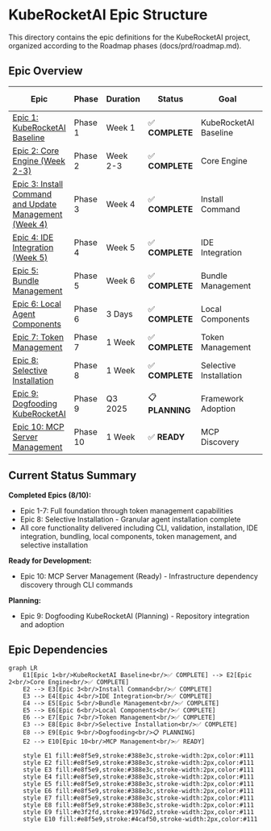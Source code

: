 # KubeRocketAI Epic Structure

This directory contains the epic definitions for the KubeRocketAI project, organized according to the Roadmap phases (docs/prd/roadmap.md).

## Epic Overview

| Epic | Phase | Duration | Status | Goal | Key Deliverables |
|------|-------|----------|--------|------|------------------|
| [Epic 1: KubeRocketAI Baseline](epic-1-kuberocketai-baseline.md) | Phase 1 | Week 1 | ✅ **COMPLETE** | KubeRocketAI Baseline | Core agents + Basic CLI |
| [Epic 2: Core Engine (Week 2-3)](epic-2-core-engine.md) | Phase 2 | Week 2-3 | ✅ **COMPLETE** | Core Engine | Asset processing + Validation |
| [Epic 3: Install Command and Update Management (Week 4)](epic-3-install-command.md) | Phase 3 | Week 4 | ✅ **COMPLETE** | Install Command | Framework distribution |
| [Epic 4: IDE Integration (Week 5)](epic-4-ide-integration.md) | Phase 4 | Week 5 | ✅ **COMPLETE** | IDE Integration | Automated configuration |
| [Epic 5: Bundle Management](epic-5-bundle-management.md) | Phase 5 | Week 6 | ✅ **COMPLETE** | Bundle Management | Web platform integration |
| [Epic 6: Local Agent Components](epic-6-local-agent-components.md) | Phase 6 | 3 Days | ✅ **COMPLETE** | Local Components | Project-specific customization |
| [Epic 7: Token Management](epic-7-token-management.md) | Phase 7 | 1 Week | ✅ **COMPLETE** | Token Management | Context limit analysis |
| [Epic 8: Selective Installation](epic-8-selective-installation.md) | Phase 8 | 1 Week | ✅ **COMPLETE** | Selective Installation | Granular agent installation |
| [Epic 9: Dogfooding KubeRocketAI](epic-9-dogfooding-kuberocketai.md) | Phase 9 | Q3 2025 | 📋 **PLANNING** | Framework Adoption | Repository integration |
| [Epic 10: MCP Server Management](epic-10-mcp-server-management.md) | Phase 10 | 1 Week | ✅ **READY** | MCP Discovery | Infrastructure dependency visibility |

## Current Status Summary

**Completed Epics (8/10):**

- Epic 1-7: Full foundation through token management capabilities
- Epic 8: Selective Installation - Granular agent installation complete
- All core functionality delivered including CLI, validation, installation, IDE integration, bundling, local components, token management, and selective installation

**Ready for Development:**

- Epic 10: MCP Server Management (Ready) - Infrastructure dependency discovery through CLI commands

**Planning:**

- Epic 9: Dogfooding KubeRocketAI (Planning) - Repository integration and adoption

## Epic Dependencies

```mermaid
graph LR
    E1[Epic 1<br/>KubeRocketAI Baseline<br/>✅ COMPLETE] --> E2[Epic 2<br/>Core Engine<br/>✅ COMPLETE]
    E2 --> E3[Epic 3<br/>Install Command<br/>✅ COMPLETE]
    E3 --> E4[Epic 4<br/>IDE Integration<br/>✅ COMPLETE]
    E4 --> E5[Epic 5<br/>Bundle Management<br/>✅ COMPLETE]
    E5 --> E6[Epic 6<br/>Local Components<br/>✅ COMPLETE]
    E6 --> E7[Epic 7<br/>Token Management<br/>✅ COMPLETE]
    E3 --> E8[Epic 8<br/>Selective Installation<br/>✅ COMPLETE]
    E8 --> E9[Epic 9<br/>Dogfooding<br/>📋 PLANNING]
    E2 --> E10[Epic 10<br/>MCP Management<br/>✅ READY]

    style E1 fill:#e8f5e9,stroke:#388e3c,stroke-width:2px,color:#111
    style E2 fill:#e8f5e9,stroke:#388e3c,stroke-width:2px,color:#111
    style E3 fill:#e8f5e9,stroke:#388e3c,stroke-width:2px,color:#111
    style E4 fill:#e8f5e9,stroke:#388e3c,stroke-width:2px,color:#111
    style E5 fill:#e8f5e9,stroke:#388e3c,stroke-width:2px,color:#111
    style E6 fill:#e8f5e9,stroke:#388e3c,stroke-width:2px,color:#111
    style E7 fill:#e8f5e9,stroke:#388e3c,stroke-width:2px,color:#111
    style E8 fill:#e8f5e9,stroke:#388e3c,stroke-width:2px,color:#111
    style E9 fill:#e3f2fd,stroke:#1976d2,stroke-width:2px,color:#111
    style E10 fill:#e8f5e9,stroke:#4caf50,stroke-width:2px,color:#111
```
